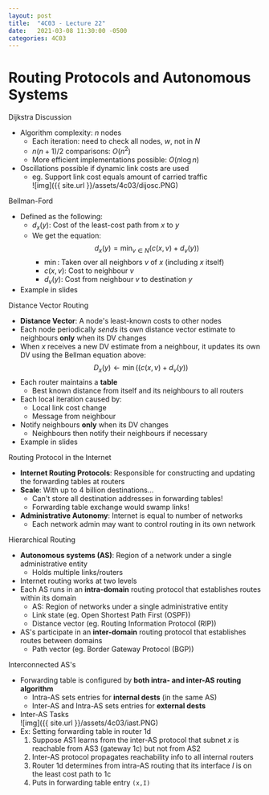 ```yaml
---
layout: post
title:  "4C03 - Lecture 22"
date:   2021-03-08 11:30:00 -0500
categories: 4C03
---
```


Routing Protocols and Autonomous Systems
===

Dijkstra Discussion
- Algorithm complexity: *n* nodes
    - Each iteration: need to check all nodes, *w*, not in *N*
    - $n(n+1)/2$ comparisons: $O(n^2)$
    - More efficient implementations possible: $O(n\log n)$
- Oscillations possible if dynamic link costs are used
    - eg. Support link cost equals amount of carried traffic  
        ![img]({{ site.url }}/assets/4c03/dijosc.PNG)

Bellman-Ford
- Defined as the following:
    - $d_x (y)$: Cost of the least-cost path from *x* to *y*
    - We get the equation:  
        $$d_x(y) = \min_{v \in N} (c(x,v) + d_v(y))$$
        - $\min$: Taken over all neighbors *v* of *x* (including *x* itself)
        - $c(x,v)$: Cost to neighbour *v*
        - $d_v(y)$: Cost from neighbour *v* to destination *y*
- Example in slides

Distance Vector Routing
- **Distance Vector**: A node's least-known costs to other nodes
- Each node periodically *sends* its own distance vector estimate to neighbours **only** when its DV changes
- When *x* receives a new DV estimate from a neighbour, it updates its own DV using the Bellman equation above:  
    $$D_x(y) \leftarrow \min ((c(x, v) + d_v(y))$$
- Each router maintains a **table**
    - Best known distance from itself and its neighbours to all routers
- Each local iteration caused by:
    - Local link cost change
    - Message from neighbour
- Notify neighbours **only** when its DV changes
    - Neighbours then notify their neighbours if necessary
- Example in slides

Routing Protocol in the Internet
- **Internet Routing Protocols**: Responsible for constructing and updating the forwarding tables at routers
- **Scale**: With up to 4 billion destinations...
    - Can't store all destination addresses in forwarding tables!
    - Forwarding table exchange would swamp links!
- **Administrative Autonomy**: Internet is equal to number of networks
    - Each network admin may want to control routing in its own network

Hierarchical Routing
- **Autonomous systems (AS)**: Region of a network under a single administrative entity
    - Holds multiple links/routers
- Internet routing works at two levels
- Each AS runs in an **intra-domain** routing protocol that establishes routes within its domain
    - AS: Region of networks under a single administrative entity
    - Link state (eg. Open Shortest Path First (OSPF))
    - Distance vector (eg. Routing Information Protocol (RIP))
- AS's participate in an **inter-domain** routing protocol that establishes routes between domains
    - Path vector (eg. Border Gateway Protocol (BGP))

Interconnected AS's
- Forwarding table is configured by **both intra- and inter-AS routing algorithm**
    - Intra-AS sets entries for **internal dests** (in the same AS)
    - Inter-AS and Intra-AS sets entries for **external dests**
- Inter-AS Tasks  
    ![img]({{ site.url }}/assets/4c03/iast.PNG)
- Ex: Setting forwarding table in router 1d
    1. Suppose AS1 learns from the inter-AS protocol that subnet *x* is reachable from AS3 (gateway 1c) but not from AS2
    2. Inter-AS protocol propagates reachability info to all internal routers
    3. Router 1d determines from intra-AS routing that its interface *I* is on the least cost path to 1c
    4. Puts in forwarding table entry `(x,I)`
